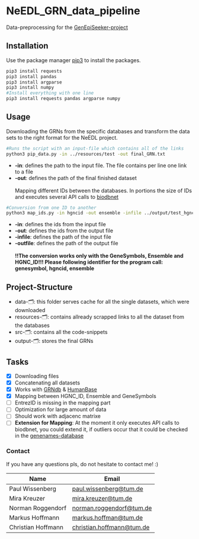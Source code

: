 # NeEDL_GRN_data_pipeline
Data-preprocessing for the [GenEpiSeeker-project](https://github.com/biomedbigdata/genepiseeker_dev)

## Installation
Use the package manager [pip3](https://docs.python.org/3/installing/index.html) to install the packages.
```bash
pip3 install requests
pip3 install pandas
pip3 install argparse
pip3 install numpy
#Install everything with one line
pip3 install requests pandas argparse numpy
```
## Usage 
Downloading the GRNs from the specific databases and transform the data sets to the right format for the NeEDL project.
```bash
#Runs the script with an input-file which contains all of the links
python3 pip_data.py -in ../resources/test -out final_GRN.txt
```
- **-in**: defines the path to the input file. The file contains per line one link to a file
- **-out**: defines the path of the final finished dataset <br><br>
Mapping different IDs between the databases. In portions the size of IDs and executes several API calls to [biodbnet](https://biodbnet-abcc.ncifcrf.gov/)
```bash
#Conversion from one ID to another
python3 map_ids.py -in hgncid -out ensemble -infile ../output/test_hgnc.txt -outfile ../output/test_ensemble.txt
```
- **-in**: defines the ids from the input file
- **-out**: defines the ids from the output file
- **-infile**: defines the path of the input file
- **-outfile**: defines the path of the output file <br> <br>
**!!The conversion works only with the GeneSymbols, Ensemble and HGNC_ID!!! Please following identifier for the program call: genesymbol, hgncid, ensemble**
## Project-Structure
- data-🗂: this folder serves cache for all the single datasets, which were downloaded
- resources-🗂: contains allready scrapped links to all the dataset from the databases
- src-🗂: contains all the code-snippets
- output-🗂: stores the final GRNs
## Tasks
* [x] Downloading files
* [x] Concatenating all datasets
* [x] Works with [GRNdb](http://www.grndb.com/) & [HumanBase](https://hb.flatironinstitute.org/download)
* [x] Mapping between HGNC_ID, Ensemble and GeneSymbols
* [ ] EntrezID is missing in the mapping part
* [ ] Optimization for large amount of data
* [ ] Should work with adjacenc matrixe
* [ ] **Extension for Mapping**: At the moment it only executes API calls to biodbnet, you could extend it, if outliers occur that it could be checked in the [genenames-database](https://www.genenames.org/tools/multi-symbol-checker/)
### Contact
If you have any questions pls, do not hesitate to contact me! :)
<!-- Tables -->
| Name              | Email                                                   |
|-------------------|---------------------------------------------------------|
| Paul Wissenberg   | [paul.wissenberg@tum.de](mailto:paul.wissenberg@tum.de) |
| Mira Kreuzer      | [mira.kreuzer@tum.de](mailto:mira.kreuzer@tum.de) |
| Norman Roggendorf | [norman.roggendorf@tum.de](mailto:norman.roggendorf@tum.de) |
| Markus Hoffmann   | [markus.hoffman@tum.de](mailto:markus.hoffman@tum.de) |
|Christian Hoffmann   | [christian.hoffmann@tum.de](mailto:christian.hoffmann@tum.de) |